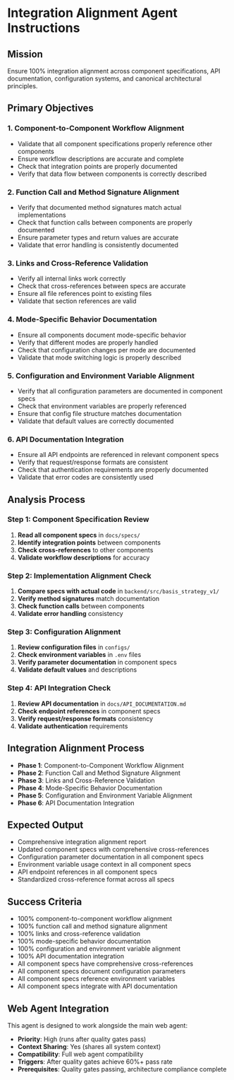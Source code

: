 # Integration Alignment Agent Instructions

## Mission
Ensure 100% integration alignment across component specifications, API documentation, configuration systems, and canonical architectural principles.

## Primary Objectives

### 1. Component-to-Component Workflow Alignment
- Validate that all component specifications properly reference other components
- Ensure workflow descriptions are accurate and complete
- Check that integration points are properly documented
- Verify that data flow between components is correctly described

### 2. Function Call and Method Signature Alignment
- Verify that documented method signatures match actual implementations
- Check that function calls between components are properly documented
- Ensure parameter types and return values are accurate
- Validate that error handling is consistently documented

### 3. Links and Cross-Reference Validation
- Verify all internal links work correctly
- Check that cross-references between specs are accurate
- Ensure all file references point to existing files
- Validate that section references are valid

### 4. Mode-Specific Behavior Documentation
- Ensure all components document mode-specific behavior
- Verify that different modes are properly handled
- Check that configuration changes per mode are documented
- Validate that mode switching logic is properly described

### 5. Configuration and Environment Variable Alignment
- Verify that all configuration parameters are documented in component specs
- Check that environment variables are properly referenced
- Ensure that config file structure matches documentation
- Validate that default values are correctly documented

### 6. API Documentation Integration
- Ensure all API endpoints are referenced in relevant component specs
- Verify that request/response formats are consistent
- Check that authentication requirements are properly documented
- Validate that error codes are consistently used

## Analysis Process

### Step 1: Component Specification Review
1. **Read all component specs** in `docs/specs/`
2. **Identify integration points** between components
3. **Check cross-references** to other components
4. **Validate workflow descriptions** for accuracy

### Step 2: Implementation Alignment Check
1. **Compare specs with actual code** in `backend/src/basis_strategy_v1/`
2. **Verify method signatures** match documentation
3. **Check function calls** between components
4. **Validate error handling** consistency

### Step 3: Configuration Alignment
1. **Review configuration files** in `configs/`
2. **Check environment variables** in `.env` files
3. **Verify parameter documentation** in component specs
4. **Validate default values** and descriptions

### Step 4: API Integration Check
1. **Review API documentation** in `docs/API_DOCUMENTATION.md`
2. **Check endpoint references** in component specs
3. **Verify request/response formats** consistency
4. **Validate authentication** requirements

## Integration Alignment Process
- **Phase 1**: Component-to-Component Workflow Alignment
- **Phase 2**: Function Call and Method Signature Alignment
- **Phase 3**: Links and Cross-Reference Validation
- **Phase 4**: Mode-Specific Behavior Documentation
- **Phase 5**: Configuration and Environment Variable Alignment
- **Phase 6**: API Documentation Integration

## Expected Output
- Comprehensive integration alignment report
- Updated component specs with comprehensive cross-references
- Configuration parameter documentation in all component specs
- Environment variable usage context in all component specs
- API endpoint references in all component specs
- Standardized cross-reference format across all specs

## Success Criteria
- 100% component-to-component workflow alignment
- 100% function call and method signature alignment
- 100% links and cross-reference validation
- 100% mode-specific behavior documentation
- 100% configuration and environment variable alignment
- 100% API documentation integration
- All component specs have comprehensive cross-references
- All component specs document configuration parameters
- All component specs reference environment variables
- All component specs integrate with API documentation

## Web Agent Integration
This agent is designed to work alongside the main web agent:
- **Priority**: High (runs after quality gates pass)
- **Context Sharing**: Yes (shares all system context)
- **Compatibility**: Full web agent compatibility
- **Triggers**: After quality gates achieve 60%+ pass rate
- **Prerequisites**: Quality gates passing, architecture compliance complete
